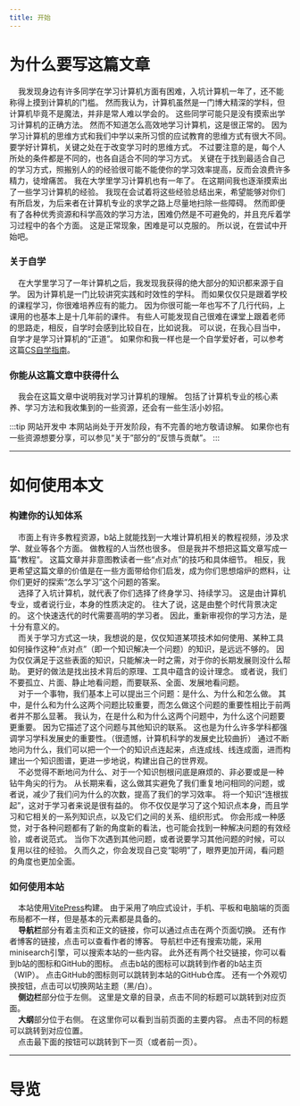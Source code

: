 ```yaml
---
title: 开始
---
```


# 为什么要写这篇文章
&nbsp;&nbsp;&nbsp;&nbsp;我发现身边有许多同学在学习计算机方面有困难，入坑计算机一年了，还不能称得上摸到计算机的门槛。
然而我认为，计算机虽然是一门博大精深的学科，但计算机毕竟不是魔法，并非是常人难以学会的。
这些同学可能只是没有摸索出学习计算机的正确方法。
然而不知道怎么高效地学习计算机，这是很正常的。
因为学习计算机的思维方式和我们中学以来所习惯的应试教育的思维方式有很大不同。
要学好计算机，关键之处在于改变学习时的思维方式。
不过要注意的是，每个人所处的条件都是不同的，也各自适合不同的学习方式。
关键在于找到最适合自己的学习方式，照搬别人的的经验很可能不能使你的学习效率提高，反而会浪费许多精力，徒增痛苦。
我在大学里学习计算机也有一年了。
在这期间我也逐渐摸索出了一些学习计算机的经验。
我现在会试着将这些经验总结出来，希望能够对你们有所启发，为后来者在计算机专业的求学之路上尽量地扫除一些障碍。
然而即便有了各种优秀资源和科学高效的学习方法，困难仍然是不可避免的，并且充斥着学习过程中的各个方面。
这是正常现象，困难是可以克服的。
所以说，在尝试中开始吧。
### 关于自学
&nbsp;&nbsp;&nbsp;&nbsp;在大学里学习了一年计算机之后，我发现我获得的绝大部分的知识都来源于自学。
因为计算机是一门比较讲究实践和时效性的学科。
而如果仅仅只是跟着学校的课程学习，你很难培养应有的能力。
因为你很可能一年也写不了几行代码，上课用的也基本上是十几年前的课件。
有些人可能发现自己很难在课堂上跟着老师的思路走，相反，自学时会感到比较自在，比如说我。
可以说，在我心目当中，自学才是学习计算机的“正道”。
如果你和我一样也是一个自学爱好者，可以参考这篇[CS自学指南](https://csdiy.wiki/)。  
### 你能从这篇文章中获得什么
&nbsp;&nbsp;&nbsp;&nbsp;我会在这篇文章中说明我对学习计算机的理解。
包括了计算机专业的核心素养、学习方法和我收集到的一些资源，还会有一些生活小妙招。  

:::tip 网站开发中
本网站尚处于开发阶段，有不完善的地方敬请谅解。
如果你也有一些资源想要分享，可以参见“关于”部分的“反馈与贡献”。
:::

---

# 如何使用本文
### 构建你的认知体系
&nbsp;&nbsp;&nbsp;&nbsp;市面上有许多教程资源，b站上就能找到一大堆计算机相关的教程视频，涉及求学、就业等各个方面。
做教程的人当然也很多。
但是我并不想把这篇文章写成一篇“教程”。
这篇文章并非意图教读者一些“点对点”的技巧和具体细节。
相反，我更希望这篇文章的价值是在一些方面带给你们启发，成为你们思想熔炉的燃料，让你们更好的探索“怎么学习”这个问题的答案。  
&nbsp;&nbsp;&nbsp;&nbsp;选择了入坑计算机，就代表了你们选择了终身学习、持续学习。
这是由计算机专业，或者说行业，本身的性质决定的。
往大了说，这是由整个时代背景决定的。
这个快速迭代的时代需要高明的学习者。
因此，重新审视你的学习方法，是十分有意义的。  
&nbsp;&nbsp;&nbsp;&nbsp;而关于学习方式这一块，我想说的是，仅仅知道某项技术如何使用、某种工具如何操作这种“点对点”（即一个知识解决一个问题）的知识，是远远不够的。
因为仅仅满足于这些表面的知识，只能解决一时之需，对于你的长期发展则没什么帮助。
更好的做法是找出技术背后的原理、工具中蕴含的设计理念。
或者说，我们不要孤立、片面、静止地看问题，而要联系、全面、发展地看问题。  
&nbsp;&nbsp;&nbsp;&nbsp;对于一个事物，我们基本上可以提出三个问题：是什么、为什么和怎么做。
其中，是什么和为什么这两个问题比较重要，而怎么做这个问题的重要性相比于前两者并不那么显著。
我认为，在是什么和为什么这两个问题中，为什么这个问题要更重要。
因为它描述了这个问题与其他知识的联系。
这也是为什么许多学科都强调学习学科发展史的重要性。（很遗憾，计算机科学的发展史比较曲折）
通过不断地问为什么，我们可以把一个一个的知识点连起来，点连成线、线连成面，进而构建出一个知识图谱，更进一步地说，构建出自己的世界观。  
&nbsp;&nbsp;&nbsp;&nbsp;不必觉得不断地问为什么、对于一个知识刨根问底是麻烦的、非必要或是一种钻牛角尖的行为。
从长期来看，这么做其实避免了我们重复地问相同的问题，或者说，减少了我们问为什么的次数，提高了我们的学习效率。
将一个知识“连根拔起”，这对于学习者来说是很有益的。
你不仅仅是学习了这个知识点本身，而且学习和它相关的一系列知识点，以及它们之间的关系、组织形式。
你会形成一种感觉，对于各种问题都有了新的角度新的看法，也可能会找到一种解决问题的有效经验，或者说范式。
当你下次遇到其他问题，或者说要学习其他问题的时候，可以复用以往的经验。
久而久之，你会发现自己变“聪明”了，眼界更加开阔，看问题的角度也更加全面。  

### 如何使用本站
&nbsp;&nbsp;&nbsp;&nbsp;本站使用[VitePress](https://vitepress.dev/zh/)构建。
由于采用了响应式设计，手机、平板和电脑端的页面布局都不一样，但是基本的元素都是具备的。  
&nbsp;&nbsp;&nbsp;&nbsp;**导航栏**部分有着主页和正文的链接，你可以通过点击在两个页面切换。
还有作者博客的链接，点击可以查看作者的博客。
导航栏中还有搜索功能，采用minisearch引擎，可以搜索本站的一些内容。
此外还有两个社交链接，你可以看到b站的图标和GitHub的图标。
点击b站的图标可以跳转到作者的b站主页（WIP）。
点击GitHub的图标则可以跳转到本站的GitHub仓库。
还有一个外观切换按钮，点击可以切换网站主题（黑/白）。  
&nbsp;&nbsp;&nbsp;&nbsp;**侧边栏**部分位于左侧。
这里是文章的目录，点击不同的标题可以跳转到对应页面。  
&nbsp;&nbsp;&nbsp;&nbsp;**大纲**部分位于右侧。
在这里你可以看到当前页面的主要内容。
点击不同的标题可以跳转到对应位置。  
&nbsp;&nbsp;&nbsp;&nbsp;点击最下面的按钮可以跳转到下一页（或者前一页）。

---

# 导览